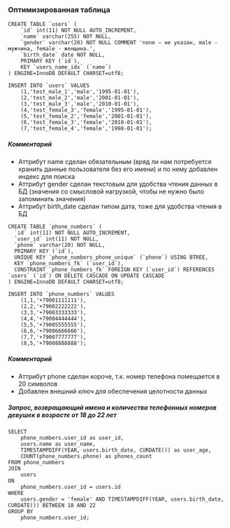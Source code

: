 ### Оптимизированная таблица

```
CREATE TABLE `users` (
    `id` int(11) NOT NULL AUTO_INCREMENT,
    `name` varchar(255) NOT NULL,
    `gender` varchar(20) NOT NULL COMMENT 'none – не указан, male - мужчина, female - женщина.',
    `birth_date` date NOT NULL,
    PRIMARY KEY (`id`),
    KEY `users_name_idx` (`name`)
) ENGINE=InnoDB DEFAULT CHARSET=utf8;

INSERT INTO `users` VALUES 
    (1,'test_male_1','male','1995-01-01'),
    (2,'test_male_2','male','2001-01-01'),
    (3,'test_male_3','male','2010-01-01'),
    (4,'test_female_3','female','1995-01-01'),
    (5,'test_female_2','female','2001-01-01'),
    (6,'test_female_3','female','2010-01-01'),
    (7,'test_female_4','female','1998-01-01');
```
##### Комментарий
* Аттрибут name сделан обязательным (вряд ли нам потребуется хранить данные пользователя без его имени) и по нему добавлен индекс для поиска
* Аттрибут gender сделан текстовым для удобства чтения данных в БД (значения со смысловой нагрузкой, чтобы не нужно было запоминать значения)
* Аттрибут birth_date сделан типом дата, тоже для удобства чтения в БД

```
CREATE TABLE `phone_numbers` (
  `id` int(11) NOT NULL AUTO_INCREMENT,
  `user_id` int(11) NOT NULL,
  `phone` varchar(20) NOT NULL,
  PRIMARY KEY (`id`),
  UNIQUE KEY `phone_numbers_phone_unique` (`phone`) USING BTREE,
  KEY `phone_numbers_fk` (`user_id`),
  CONSTRAINT `phone_numbers_fk` FOREIGN KEY (`user_id`) REFERENCES `users` (`id`) ON DELETE CASCADE ON UPDATE CASCADE
) ENGINE=InnoDB DEFAULT CHARSET=utf8;

INSERT INTO `phone_numbers` VALUES 
	(1,1,'+79001111111'),
	(2,2,'+79002222222'),
	(3,3,'+79003333333'),
	(4,4,'+79004444444'),
	(5,5,'+79005555555'),
	(6,6,'+79006666666'),
	(7,7,'+79007777777'),
	(8,5,'+79008888888');
```
##### Комментарий
* Аттрибут phone сделан короче, т.к. номер телефона помещается в 20 символов
* Добавлен внешний ключ для обеспечения целотности данных

##### Запрос, возвращающий имена и количества телефонных номеров девушек в возрасте от 18 до 22 лет
```
SELECT
	phone_numbers.user_id as user_id,
	users.name as user_name,
	TIMESTAMPDIFF(YEAR, users.birth_date, CURDATE()) as user_age,
	COUNT(phone_numbers.phone) as phones_count
FROM phone_numbers
JOIN
	users
ON
	phone_numbers.user_id = users.id
WHERE
	users.gender = 'female' AND TIMESTAMPDIFF(YEAR, users.birth_date, CURDATE()) BETWEEN 18 AND 22
GROUP BY
	phone_numbers.user_id;
```